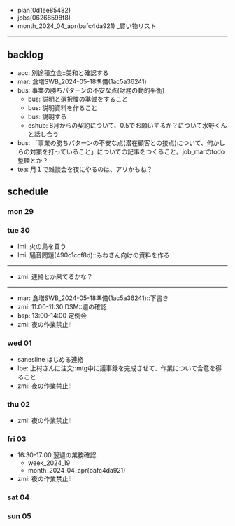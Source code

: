 
- plan(0d1ee85482)
- jobs(06268598f8)
- month_2024_04_apr(bafc4da921)
_買い物リスト
---

## backlog
- acc: 別途積立金::美和と確認する
- mar: 倉増SWB_2024-05-18準備(1ac5a36241)
- bus: 事業の勝ちパターンの不安な点(財務の動的平衡)
  - bus: 説明と選択肢の準備をすること
  - bus: 説明資料を作ること
  - bus: 説明する
  - eshub: 8月からの契約について、0.5でお願いするか？について水野くんと話し合う
- bus: 「事業の勝ちパターンの不安な点(潜在顧客との接点)について、何かしらの対策を打っていること」についての記事をつくること。job_marのtodo整理とか？
- tea: 月１で雑談会を夜にやるのは、アリかもね？


## schedule
### mon 29

### tue 30
- lmi: 火の鳥を買う
- lmi: 騒音問題(490c1ccf8d)::みねさん向けの資料を作る
---
- zmi: 連絡とか来てるかな？
---
- mar: 倉増SWB_2024-05-18準備(1ac5a36241)::下書き
- zmi: 11:00-11:30 DSM::週の確認
- bsp: 13:00-14:00 定例会
- zmi: 夜の作業禁止!!

### wed 01
- sanesline はじめる連絡
- lbe: 上村さんに注文::mtg中に議事録を完成させて、作業について合意を得ること
- zmi: 夜の作業禁止!!

### thu 02
- zmi: 夜の作業禁止!!

### fri 03
- 16:30-17:00 翌週の業務確認
  - week_2024_19
  - month_2024_04_apr(bafc4da921)
- zmi: 夜の作業禁止!!


### sat 04
### sun 05
